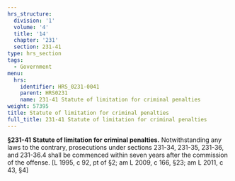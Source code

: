 ```yaml
---
hrs_structure:
  division: '1'
  volume: '4'
  title: '14'
  chapter: '231'
  section: 231-41
type: hrs_section
tags:
  - Government
menu:
  hrs:
    identifier: HRS_0231-0041
    parent: HRS0231
    name: 231-41 Statute of limitation for criminal penalties
weight: 57395
title: Statute of limitation for criminal penalties
full_title: 231-41 Statute of limitation for criminal penalties
---
```

**§231-41** **Statute of limitation for criminal penalties.** Notwithstanding any laws to the contrary, prosecutions under sections 231-34, 231-35, 231-36, and 231-36.4 shall be commenced within seven years after the commission of the offense. [L 1995, c 92, pt of §2; am L 2009, c 166, §23; am L 2011, c 43, §4]